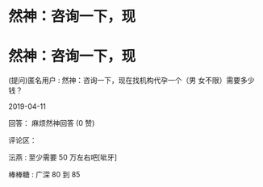 # 然神：咨询一下，现

# 然神：咨询一下，现

(提问)匿名用户 : 然神：咨询一下，现在找机构代孕一个（男 女不限）需要多少钱？

2019-04-11

回答： 麻烦然神回答 (0 赞)

评论区：

沄燕 : 至少需要 50 万左右吧[呲牙]

棒棒糖 : 广深 80 到 85
